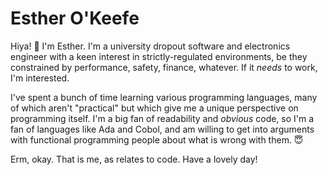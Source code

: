 # Esther O'Keefe 

Hiya! 👋 I'm Esther. I'm a university dropout software and 
electronics engineer with a keen interest in 
strictly-regulated environments, be they constrained by 
performance, safety, finance, whatever. If it *needs* to work, 
I'm interested.

I've spent a bunch of time learning various programming languages,
many of which aren't "practical" but which give me a unique
perspective on programming itself. I'm a big fan of readability
and *obvious* code, so I'm a fan of languages like Ada and Cobol,
and am willing to get into arguments with functional programming
people about what is wrong with them. 😇

Erm, okay. That is me, as relates to code. Have a lovely day! 
